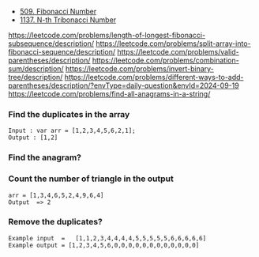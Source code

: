 - [509. Fibonacci Number](https://leetcode.com/problems/fibonacci-number/description/)
- [1137. N-th Tribonacci Number](https://leetcode.com/problems/n-th-tribonacci-number/description/)

https://leetcode.com/problems/length-of-longest-fibonacci-subsequence/description/
https://leetcode.com/problems/split-array-into-fibonacci-sequence/description/
https://leetcode.com/problems/valid-parentheses/description/
https://leetcode.com/problems/combination-sum/description/
https://leetcode.com/problems/invert-binary-tree/description/ 
https://leetcode.com/problems/different-ways-to-add-parentheses/description/?envType=daily-question&envId=2024-09-19
https://leetcode.com/problems/find-all-anagrams-in-a-string/


### Find the duplicates in the array
```
Input : var arr = [1,2,3,4,5,6,2,1];
Output : [1,2]
```
### Find the anagram?
### Count the number of triangle in the output
    arr = [1,3,4,6,5,2,4,9,6,4]
    Output  => 2
### Remove the duplicates?
    Example input  =   [1,1,2,3,4,4,4,4,5,5,5,5,5,6,6,6,6,6]
    Example output = [1,2,3,4,5,6,0,0,0,0,0,0,0,0,0,0,0,0]

